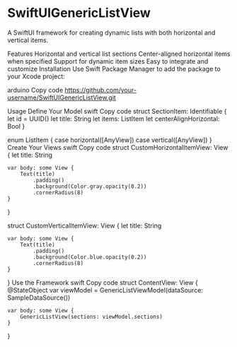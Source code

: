 # SwiftUIGenericListView

A SwiftUI framework for creating dynamic lists with both horizontal and vertical items.

Features
Horizontal and vertical list sections
Center-aligned horizontal items when specified
Support for dynamic item sizes
Easy to integrate and customize
Installation
Use Swift Package Manager to add the package to your Xcode project:

arduino
Copy code
https://github.com/your-username/SwiftUIGenericListView.git

Usage
Define Your Model
swift
Copy code
struct SectionItem: Identifiable {
    let id = UUID()
    let title: String
    let items: ListItem
    let centerAlignHorizontal: Bool
}

enum ListItem {
    case horizontal([AnyView])
    case vertical([AnyView])
}
Create Your Views
swift
Copy code
struct CustomHorizontalItemView: View {
    let title: String
    
    var body: some View {
        Text(title)
            .padding()
            .background(Color.gray.opacity(0.2))
            .cornerRadius(8)
    }
}

struct CustomVerticalItemView: View {
    let title: String
    
    var body: some View {
        Text(title)
            .padding()
            .background(Color.blue.opacity(0.2))
            .cornerRadius(8)
    }
}
Use the Framework
swift
Copy code
struct ContentView: View {
    @StateObject var viewModel = GenericListViewModel(dataSource: SampleDataSource())
    
    var body: some View {
        GenericListView(sections: viewModel.sections)
    }
}
